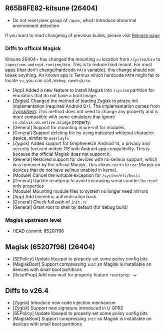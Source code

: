 ## R65B8FE82-kitsune (26404)

- Do not reset peer group of `/apex`, which introduce abnormal environment detection

If you want to read changelog of previous builds, please visit [Release page](https://github.com/HuskyDG/magisk-files/releases)

### Diffs to official Magisk

Kitsune 26404+ has changed the mounting `su` location from `/system/bin` to `/apex/com.android.runtime/bin`. This is to reduce bind mount. For most apps (that don't change/hardcode `PATH` variable), this change should not break anything. An known app is Termux which hardcode `PATH` might fail to locate `su`, you can call `/debug_ramdisk/su`.

- [App] Added a new feature to install Magisk into `/system` partition for emulators that do not have a boot image.
- [Zygisk] Changed the method of loading Zygisk to ptrace init implementation (required Android 8+). The implementation comes from [ZygiskNext](https://github.com/Dr-TSNG/ZygiskNext). This method does not need to change any property and is more compatible with some emulators that ignore `ro.dalvik.vm.native.bridge` property.
- [General] Support for mounting in pre-init for modules.
- [General] Support deleting file by using indicated whiteout character device, similar to `overlayfs`
- [Zygisk] Added support for GrepheneOS Android 14, a privacy and security focused mobile OS with Android app compatibility. This is because the official Magisk does not support it.
- [General] Restored support for devices with no selinux support, which was removed by the official Magisk. This allows users to use Magisk on devices that do not have selinux enabled in kernel.
- [Module] Cancel the writable exception for `/system/etc/hosts`
- [General] Update resetprop to avoid increasing serial counter for read-only properties
- [Module] Mounting module files to system no longer need mirrors
- [App] Add biometric authentication back
- [General] Check full path of `init.rc`
- [General] Grant root to shell by default (for debug build)

### Magisk upstream level

- HEAD commit: 65207f96

## Magisk (65207f96) (26404)

- [SEPolicy] Update libsepol to properly set some policy config bits
- [MagiskBoot] Support compressing `init` so Magisk is installable on devices with small boot partitions
- [ResetProp] Add new wait for property feature `resetprop -w`

## Diffs to v26.4

- [Zygisk] Introduce new code injection mechanism
- [Zygisk] Support new signature introduced in U QPR2
- [SEPolicy] Update libsepol to properly set some policy config bits
- [MagiskBoot] Support compressing `init` so Magisk is installable on devices with small boot partitions